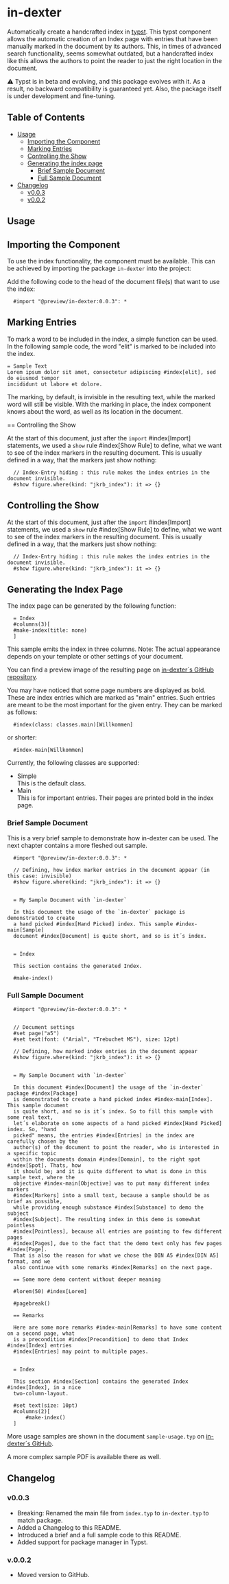 # in-dexter

Automatically create a handcrafted index in [typst](https://typst.app/).
This typst component allows the automatic creation of an Index page with entries
that have been manually marked in the document by its authors. This, in times
of advanced search functionality, seems somewhat outdated, but a handcrafted index
like this allows the authors to point the reader to just the right location in the
document.

⚠️ Typst is in beta and evolving, and this package evolves with it. As a result, no
backward compatibility is guaranteed yet. Also, the package itself is under development
and fine-tuning.

## Table of Contents

* [Usage](#usage)
  * [Importing the Component](#importing-the-component)
  * [Marking Entries](#marking-entries)
  * [Controlling the Show](#controlling-the-show)
  * [Generating the index page](#generating-the-index-page)
    * [Brief Sample Document](#brief-sample-document)
    * [Full Sample Document](#full-sample-document)
* [Changelog](#changelog)
  * [v0.0.3](#v003)
  * [v0.0.2](#v002)

## Usage

## Importing the Component

To use the index functionality, the component must be available. This
can be achieved by importing the package `in-dexter` into the project:

Add the following code to the head of the document file(s)
that want to use the index:

```typ
  #import "@preview/in-dexter:0.0.3": *
```

## Marking Entries

To mark a word to be included in the index, a simple function can be used. In the
following sample code, the word "elit" is marked to be included into the index.

```typ
= Sample Text
Lorem ipsum dolor sit amet, consectetur adipiscing #index[elit], sed do eiusmod tempor
incididunt ut labore et dolore.
```

The marking, by default, is invisible in the resulting text, while the marked word
will still be visible. With the marking in place, the index component knows about
the word, as well as its location in the document.

== Controlling the Show

At the start of this document, just after the `import` #index[Import] statements, we used
a `show` rule #index[Show Rule] to define, what we want to see of the index markers in the
resulting document. This is usually defined in a way, that the markers just show nothing:

```typ
  // Index-Entry hiding : this rule makes the index entries in the document invisible.
  #show figure.where(kind: "jkrb_index"): it => {}
```

## Controlling the Show

At the start of this document, just after the `import` #index[Import] statements, we used
a `show` rule #index[Show Rule] to define, what we want to see of the index markers in the
resulting document. This is usually defined in a way, that the markers just show nothing:

```typ
  // Index-Entry hiding : this rule makes the index entries in the document invisible.
  #show figure.where(kind: "jkrb_index"): it => {}
```

## Generating the Index Page

The index page can be generated by the following function:

```typ
  = Index
  #columns(3)[
  #make-index(title: none)
  ]
```

This sample emits the index in three columns.
Note: The actual appearance depends on your template or other settings of your document.

You can find a preview image of the resulting page
on [in-dexter´s GitHub repository](https://github.com/RolfBremer/in-dexter).

You may have noticed that some page numbers are displayed as bold. These are index entries
which are marked as "main" entries. Such entries are meant to be the most important for
the given entry. They can be marked as follows:

```typ
  #index(class: classes.main)[Willkommen]
```

or shorter:

```typ
  #index-main[Willkommen]
```

Currently, the following classes are supported:

* Simple\
  This is the default class.
* Main\
  This is for important entries. Their pages are printed bold in the index page.


### Brief Sample Document

This is a very brief sample to demonstrate how in-dexter can be used. The next chapter
contains a more fleshed out sample.

```typ
  #import "@preview/in-dexter:0.0.3": *

  // Defining, how index marker entries in the document appear (in this case: invisible)
  #show figure.where(kind: "jkrb_index"): it => {}


  = My Sample Document with `in-dexter`

  In this document the usage of the `in-dexter` package is demonstrated to create
  a hand picked #index[Hand Picked] index. This sample #index-main[Sample]
  document #index[Document] is quite short, and so is it´s index.


  = Index

  This section contains the generated Index.

  #make-index()

```

### Full Sample Document

```typ
  #import "@preview/in-dexter:0.0.3": *


  // Document settings
  #set page("a5")
  #set text(font: ("Arial", "Trebuchet MS"), size: 12pt)

  // Defining, how marked index entries in the document appear
  #show figure.where(kind: "jkrb_index"): it => {}


  = My Sample Document with `in-dexter`

  In this document #index[Document] the usage of the `in-dexter` package #index[Package]
  is demonstrated to create a hand picked index #index-main[Index]. This sample document
  is quite short, and so is it´s index. So to fill this sample with some real text,
  let´s elaborate on some aspects of a hand picked #index[Hand Picked] index. So, "hand
  picked" means, the entries #index[Entries] in the index are carefully chosen by the
  author(s) of the document to point the reader, who is interested in a specific topic
  within the documents domain #index[Domain], to the right spot #index[Spot]. Thats, how
  it should be; and it is quite different to what is done in this sample text, where the
  objective #index-main[Objective] was to put many different index markers
  #index[Markers] into a small text, because a sample should be as brief as possible,
  while providing enough substance #index[Substance] to demo the subject
  #index[Subject]. The resulting index in this demo is somewhat pointless
  #index[Pointless], because all entries are pointing to few different pages
  #index[Pages], due to the fact that the demo text only has few pages #index[Page].
  That is also the reason for what we chose the DIN A5 #index[DIN A5] format, and we
  also continue with some remarks #index[Remarks] on the next page.

  == Some more demo content without deeper meaning

  #lorem(50) #index[Lorem]

  #pagebreak()

  == Remarks

  Here are some more remarks #index-main[Remarks] to have some content on a second page, what
  is a precondition #index[Precondition] to demo that Index #index[Index] entries
  #index[Entries] may point to multiple pages.


  = Index

  This section #index[Section] contains the generated Index #index[Index], in a nice
  two-column-layout.

  #set text(size: 10pt)
  #columns(2)[
      #make-index()
  ]
```

More usage samples are shown in the document `sample-usage.typ` on
[in-dexter´s GitHub](https://github.com/RolfBremer/in-dexter).

A more complex sample PDF is available there as well.

</span>

## Changelog

### v0.0.3

* Breaking: Renamed the main file from `index.typ` to `in-dexter.typ` to match package.
* Added a Changelog to this README.
* Introduced a brief and a full sample code to this README.
* Added support for package manager in Typst.

### v.0.0.2

* Moved version to GitHub.
